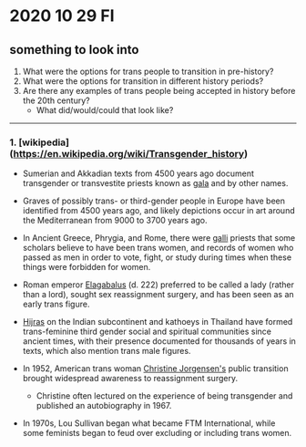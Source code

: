 # 2020 10 29 FI
## something to look into
1. What were the options for trans people to transition in pre-history?
2. What were the options for transition in different history periods?
3. Are there any examples of trans people being accepted in history before the 20th century?
    - What did/would/could that look like?

---

### 1. [wikipedia] (https://en.wikipedia.org/wiki/Transgender_history)

- Sumerian and Akkadian texts from 4500 years ago document transgender or transvestite priests known as [gala](https://en.wikipedia.org/wiki/Gala_(priests)) and by other names.


- Graves of possibly trans- or third-gender people in Europe have been identified from 4500 years ago, and likely depictions occur in art around the Mediterranean from 9000 to 3700 years ago.

- In Ancient Greece, Phrygia, and Rome, there were [galli](https://en.wikipedia.org/wiki/Galli) priests that some scholars believe to have been trans women, and records of women who passed as men in order to vote, fight, or study during times when these things were forbidden for women.

- Roman emperor [Elagabalus](https://en.wikipedia.org/wiki/Elagabalus) (d. 222) preferred to be called a lady (rather than a lord), sought sex reassignment surgery, and has been seen as an early trans figure.

-  [Hijras](https://en.wikipedia.org/wiki/Hijra_(South_Asia)) on the Indian subcontinent and kathoeys in Thailand have formed trans-feminine third gender social and spiritual communities since ancient times, with their presence documented for thousands of years in texts, which also mention trans male figures.

- In 1952, American trans woman [Christine Jorgensen's](https://en.wikipedia.org/wiki/Christine_Jorgensen) public transition brought widespread awareness to reassignment surgery.
  - Christine often lectured on the experience of being transgender and published an autobiography in 1967.

-  In 1970s, Lou Sullivan began what became FTM International, while some feminists began to feud over excluding or including trans women.
